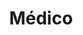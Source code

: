 ---
title: Médico
date: 
draft: false

# descripcion
description : Médico

materials: Plata 925

color: Plateado

dimensions: 2cm x 4cm

code: 02-14-0172

type: "Dijes"

categories: []

price: $3.270,00

price_eftvo: $2.780,00

# Images
# first image will be shown in the product page
images:
  # - image: "images/path_to_image"
  # La ubicacion de las imagenes es imagenes/Dijes/Dijes.Plata/02-14-0172-medico
  - image: "./images/dijes/plata/02-14-0172-medico.JPG"
---